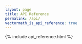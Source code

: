 ```yaml
---
layout: page
title: API Reference
permalink: /api/
vectormath_is_api_reference: true
---
```


{% include api_reference.html %}
